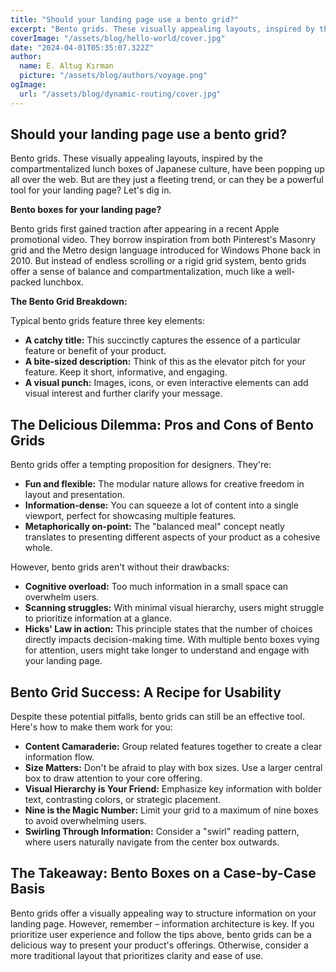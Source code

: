 ```yaml
---
title: "Should your landing page use a bento grid?"
excerpt: "Bento grids. These visually appealing layouts, inspired by the compartmentalized lunch boxes of Japanese culture, have been popping up all over the web. But are they just a fleeting trend, or can they be a powerful tool for your landing page? Let's dig in."
coverImage: "/assets/blog/hello-world/cover.jpg"
date: "2024-04-01T05:35:07.322Z"
author:
  name: E. Altug Kırman
  picture: "/assets/blog/authors/voyage.png"
ogImage:
  url: "/assets/blog/dynamic-routing/cover.jpg"
---
```


## Should your landing page use a bento grid?

Bento grids. These visually appealing layouts, inspired by the compartmentalized lunch boxes of Japanese culture, have been popping up all over the web. But are they just a fleeting trend, or can they be a powerful tool for your landing page? Let's dig in.

**Bento boxes for your landing page?**

Bento grids first gained traction after appearing in a recent Apple promotional video. They borrow inspiration from both Pinterest's Masonry grid and the Metro design language introduced for Windows Phone back in 2010. But instead of endless scrolling or a rigid grid system, bento grids offer a sense of balance and compartmentalization, much like a well-packed lunchbox.

**The Bento Grid Breakdown:**

Typical bento grids feature three key elements:

* **A catchy title:** This succinctly captures the essence of a particular feature or benefit of your product.
* **A bite-sized description:** Think of this as the elevator pitch for your feature. Keep it short, informative, and engaging.
* **A visual punch:** Images, icons, or even interactive elements can add visual interest and further clarify your message.

## The Delicious Dilemma: Pros and Cons of Bento Grids

Bento grids offer a tempting proposition for designers. They're:

* **Fun and flexible:**  The modular nature allows for creative freedom in layout and presentation.
* **Information-dense:**  You can squeeze a lot of content into a single viewport, perfect for showcasing multiple features.
* **Metaphorically on-point:**  The "balanced meal" concept neatly translates to presenting different aspects of your product as a cohesive whole.

However, bento grids aren't without their drawbacks:

* **Cognitive overload:**  Too much information in a small space can overwhelm users.
* **Scanning struggles:**  With minimal visual hierarchy, users might struggle to prioritize information at a glance.
* **Hicks' Law in action:**  This principle states that the number of choices directly impacts decision-making time. With multiple bento boxes vying for attention, users might take longer to understand and engage with your landing page.

## Bento Grid Success: A Recipe for Usability

Despite these potential pitfalls, bento grids can still be an effective tool. Here's how to make them work for you:

* **Content Camaraderie:** Group related features together to create a clear information flow.
* **Size Matters:**  Don't be afraid to play with box sizes. Use a larger central box to draw attention to your core offering.
* **Visual Hierarchy is Your Friend:**  Emphasize key information with bolder text, contrasting colors, or strategic placement.
* **Nine is the Magic Number:**  Limit your grid to a maximum of nine boxes to avoid overwhelming users.
* **Swirling Through Information:** Consider a "swirl" reading pattern, where users naturally navigate from the center box outwards.

## The Takeaway: Bento Boxes on a Case-by-Case Basis

Bento grids offer a visually appealing way to structure information on your landing page. However, remember – information architecture is key. If you prioritize user experience and follow the tips above, bento grids can be a delicious way to present your product's offerings. Otherwise, consider a more traditional layout that prioritizes clarity and ease of use.
